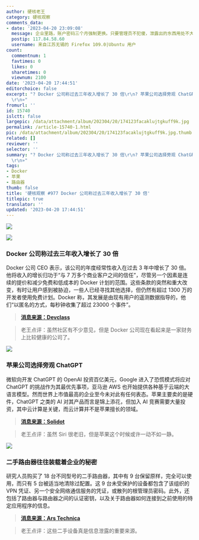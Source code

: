 ```yaml
---
author: 硬核老王
category: 硬核观察
comments_data:
- date: '2023-04-20 23:09:08'
  message: 企业里路，账户密码三个月强制更换。只要管理员不犯傻，泄露出的东西用处不大。
  postip: 117.84.58.60
  username: 来自江苏无锡的 Firefox 109.0|Ubuntu 用户
count:
  commentnum: 1
  favtimes: 0
  likes: 0
  sharetimes: 0
  viewnum: 2100
date: '2023-04-20 17:44:51'
editorchoice: false
excerpt: "? Docker 公司称过去三年收入增长了 30 倍\r\n? 苹果公司选择旁观 ChatGPT\r\n? 二手路由器往往装载着企业的秘密\r\n»
  \r\n»"
fromurl: ''
id: 15740
islctt: false
largepic: /data/attachment/album/202304/20/174123facaklujtgkuff9k.jpg
permalink: /article-15740-1.html
pic: /data/attachment/album/202304/20/174123facaklujtgkuff9k.jpg.thumb.jpg
related: []
reviewer: ''
selector: ''
summary: "? Docker 公司称过去三年收入增长了 30 倍\r\n? 苹果公司选择旁观 ChatGPT\r\n? 二手路由器往往装载着企业的秘密\r\n»
  \r\n»"
tags:
- Docker
- 苹果
- 路由器
thumb: false
title: '硬核观察 #977 Docker 公司称过去三年收入增长了 30 倍'
titlepic: true
translator: ''
updated: '2023-04-20 17:44:51'
---
```


![](/data/attachment/album/202304/20/174123facaklujtgkuff9k.jpg)


![](/data/attachment/album/202304/20/174136kuphve1vuxv8pqqf.jpg)


### Docker 公司称过去三年收入增长了 30 倍


Docker 公司 CEO 表示，该公司的年度经常性收入在过去 3 年中增长了 30 倍。他将收入的增长归功于“与 7 万多个商业客户之间的信任”，尽管另一个因素是连续的提价和减少免费和低成本的 Docker 计划的范围。这些条款的突然和重大改变，有时让用户感到被胁迫，一些人已经寻找其他选择，但仍然有超过 1300 万的开发者使用免费计划。Docker 称，其发展是由现有用户的遥测数据指导的，他们“以匿名的方式，每秒钟收集了超过 23000 个事件”。



> 
> **[消息来源：Devclass](https://devclass.com/2023/03/24/docker-subscription-revenue-30-times-higher-than-three-years-ago-ceo-claims/)**
> 
> 
> 



> 
> 老王点评：虽然社区有不少意见，但是 Docker 公司现在看起来是一家财务上比较健康的公司了。
> 
> 
> 


![](/data/attachment/album/202304/20/174150np41jp676u6uy7pk.jpg)


### 苹果公司选择旁观 ChatGPT


微软向开发 ChatGPT 的 OpenAI 投资百亿美元，Google 进入了恐慌模式将应对 ChatGPT 的挑战作为其最优先事项，亚马逊 AWS 也开始提供各种基于云端的大语言模型。然而世界上市值最高的企业至今未对此有任何表态。苹果主要卖的是硬件，ChatGPT 之类的 AI 对其产品而言是锦上添花，但加入 AI 竞赛需要大量投资，其中云计算是关键，而云计算并不是苹果擅长的领域。



> 
> **[消息来源：Solidot](https://www.solidot.org/story?sid=74717)**
> 
> 
> 



> 
> 老王点评：虽然 Siri 很老旧，但是苹果这个时候或许一动不如一静。
> 
> 
> 


![](/data/attachment/album/202304/20/174206ssurzbc5jsbuzhp3.jpg)


### 二手路由器往往装载着企业的秘密


研究人员购买了 18 台不同型号的二手路由器，其中有 9 台保留原样，完全可以使用，而只有 5 台被适当地清除过配置。这 9 台未受保护的设备都包含了该组织的 VPN 凭证、另一个安全网络通信服务的凭证，或散列的根管理员密码。此外，还包括了路由器与路由器之间的认证密钥，以及关于路由器如何连接到之前使用的特定应用程序的信息。



> 
> **[消息来源：Ars Technica](https://arstechnica.com/information-technology/2023/04/used-routers-often-come-loaded-with-corporate-secrets/)**
> 
> 
> 



> 
> 老王点评：这些二手设备真是信息泄露的重要来源。
> 
> 
>